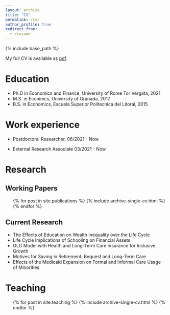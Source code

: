 ```yaml
---
layout: archive
title: "CV"
permalink: /cv/
author_profile: true
redirect_from:
  - /resume
---
```


{% include base_path %}

My full CV is available as [pdf](http://fernandoloaizae.github.io/files/CV_Loaiza_new.pdf).

Education
======
* Ph.D in Economics and Finance, University of Rome Tor Vergata, 2021
* M.S. in Econimcs, University of Granada, 2017
* B.S. in Economics, Escuela Superior Politecnica del Litoral, 2015

Work experience
======

* Postdoctoral Researcher, 06/2021 - Now

* External Research Associate 03/2021 - Now

  
Research
======

## Working Papers

  <ul>{% for post in site.publications %}
    {% include archive-single-cv.html %}
  {% endfor %}</ul>
 
## Current Research

* The Effects of Education on Wealth Inequality over the Life Cycle
* Life Cycle Implications of Schooling on Financial Assets
* OLG Model with Health and Long-Term Care Insurance for Inclusive Growth
* Motives for Saving in Retirement: Bequest and Long-Term Care
* Effects of the Medicaid Expansion on Formal and Informal Care Usage of Minorities

  
Teaching
======
  <ul>{% for post in site.teaching %}
    {% include archive-single-cv.html %}
  {% endfor %}</ul>
  
